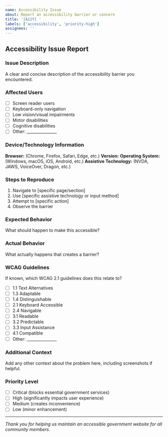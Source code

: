 ```yaml
---
name: Accessibility Issue
about: Report an accessibility barrier or concern
title: '[A11Y] '
labels: ['accessibility', 'priority-high']
assignees: ''
---
```


## Accessibility Issue Report

### Issue Description
A clear and concise description of the accessibility barrier you encountered.

### Affected Users
- [ ] Screen reader users
- [ ] Keyboard-only navigation
- [ ] Low vision/visual impairments
- [ ] Motor disabilities
- [ ] Cognitive disabilities
- [ ] Other: _______________

### Device/Technology Information
**Browser:** (Chrome, Firefox, Safari, Edge, etc.)
**Version:** 
**Operating System:** (Windows, macOS, iOS, Android, etc.)
**Assistive Technology:** (NVDA, JAWS, VoiceOver, Dragon, etc.)

### Steps to Reproduce
1. Navigate to [specific page/section]
2. Use [specific assistive technology or input method]
3. Attempt to [specific action]
4. Observe the barrier

### Expected Behavior
What should happen to make this accessible?

### Actual Behavior
What actually happens that creates a barrier?

### WCAG Guidelines
If known, which WCAG 2.1 guidelines does this relate to?
- [ ] 1.1 Text Alternatives
- [ ] 1.3 Adaptable
- [ ] 1.4 Distinguishable
- [ ] 2.1 Keyboard Accessible
- [ ] 2.4 Navigable
- [ ] 3.1 Readable
- [ ] 3.2 Predictable
- [ ] 3.3 Input Assistance
- [ ] 4.1 Compatible
- [ ] Other: _______________

### Additional Context
Add any other context about the problem here, including screenshots if helpful.

### Priority Level
- [ ] Critical (blocks essential government services)
- [ ] High (significantly impacts user experience)
- [ ] Medium (creates inconvenience)
- [ ] Low (minor enhancement)

---
*Thank you for helping us maintain an accessible government website for all community members.*
